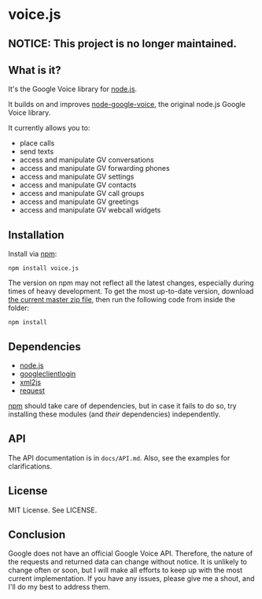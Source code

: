 voice.js 
========
## NOTICE: This project is no longer maintained.

## What is it?
It's the Google Voice library for [node.js](http://nodejs.org/).

It builds on and improves [node-google-voice](https://github.com/amper5and/node-google-voice), the original node.js Google Voice library.

It currently allows you to:

* place calls
* send texts
* access and manipulate GV conversations
* access and manipulate GV forwarding phones
* access and manipulate GV settings
* access and manipulate GV contacts
* access and manipulate GV call groups
* access and manipulate GV greetings
* access and manipulate GV webcall widgets


## Installation
Install via [npm](https://npmjs.org/package/voice.js):

	npm install voice.js

The version on npm may not reflect all the latest changes, especially during times of heavy development. To get the most up-to-date version, download [the current master zip file](https://github.com/amper5and/voice.js/zipball/master), then run the following code from inside the folder:

	npm install


## Dependencies

* [node.js](http://nodejs.org) 
* [googleclientlogin](https://github.com/Ajnasz/GoogleClientLogin)
* [xml2js](https://github.com/Leonidas-from-XIV/node-xml2js)
* [request](https://github.com/mikeal/request)

[npm](https://github.com/isaacs/npm) should take care of dependencies, but in case it fails to do so, try installing these modules (and *their* dependencies) independently.


## API
The API documentation is in `docs/API.md`. Also, see the examples for clarifications. 


## License
MIT License. See LICENSE.


## Conclusion
Google does not have an official Google Voice API. Therefore, the nature of the requests and returned data can change without notice. It is unlikely to change often or soon, but I will make all efforts to keep up with the most current implementation. If you have any issues, please give me a shout, and I'll do my best to address them.
